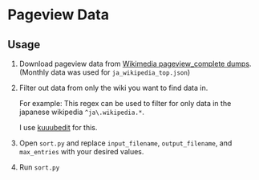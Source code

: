 # Pageview Data

## Usage

1. Download pageview data from [Wikimedia pageview_complete dumps](https://dumps.wikimedia.org/other/pageview_complete/). (Monthly data was used for `ja_wikipedia_top.json`)

2. Filter out data from only the wiki you want to find data in.

    For example: This regex can be used to filter for only data in the japanese wikipedia `^ja\.wikipedia.*`.

    I use [kuuubedit](https://github.com/Kuuuube/kuuubedit) for this.

3. Open `sort.py` and replace `input_filename`, `output_filename`, and `max_entries` with your desired values.

4. Run `sort.py`
